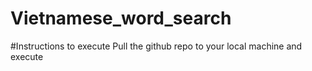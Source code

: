 # Vietnamese_word_search


#Instructions to execute
Pull the github repo to your local machine and execute 
